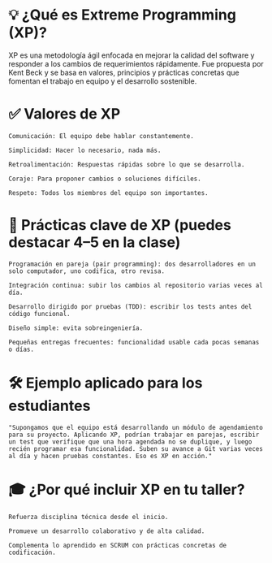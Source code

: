 # 💡 ¿Qué es Extreme Programming (XP)?
XP es una metodología ágil enfocada en mejorar la calidad del software y responder a los cambios de requerimientos rápidamente. Fue propuesta por Kent Beck y se basa en valores, principios y prácticas concretas que fomentan el trabajo en equipo y el desarrollo sostenible.

# ✅ Valores de XP
    Comunicación: El equipo debe hablar constantemente.

    Simplicidad: Hacer lo necesario, nada más.

    Retroalimentación: Respuestas rápidas sobre lo que se desarrolla.

    Coraje: Para proponer cambios o soluciones difíciles.

    Respeto: Todos los miembros del equipo son importantes.

#  🔧 Prácticas clave de XP (puedes destacar 4–5 en la clase)
    Programación en pareja (pair programming): dos desarrolladores en un solo computador, uno codifica, otro revisa.

    Integración continua: subir los cambios al repositorio varias veces al día.

    Desarrollo dirigido por pruebas (TDD): escribir los tests antes del código funcional.

    Diseño simple: evita sobreingeniería.

    Pequeñas entregas frecuentes: funcionalidad usable cada pocas semanas o días.

# 🛠 Ejemplo aplicado para los estudiantes
    "Supongamos que el equipo está desarrollando un módulo de agendamiento para su proyecto. Aplicando XP, podrían trabajar en parejas, escribir un test que verifique que una hora agendada no se duplique, y luego recién programar esa funcionalidad. Suben su avance a Git varias veces al día y hacen pruebas constantes. Eso es XP en acción."

# 🎓 ¿Por qué incluir XP en tu taller?
    Refuerza disciplina técnica desde el inicio.

    Promueve un desarrollo colaborativo y de alta calidad.

    Complementa lo aprendido en SCRUM con prácticas concretas de codificación.